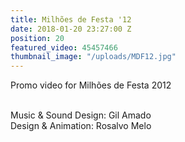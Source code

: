 ```yaml
---
title: Milhões de Festa '12
date: 2018-01-20 23:27:00 Z
position: 20
featured_video: 45457466
thumbnail_image: "/uploads/MDF12.jpg"
---
```


Promo video for Milhões de Festa 2012<br>

<br>Music & Sound Design: Gil Amado<br>
Design & Animation: Rosalvo Melo<br>